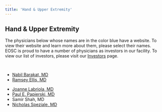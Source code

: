 ```yaml
---
title: 'Hand & Upper Extremity'
---
```


<section id="content">
	<div class="container_24">
		<div class="grid_24">
			<div class="wrapper">
				<div class="grid_17 alpha rt-ident-bot-1">
					<div class="rt-inner-ident-3">
						<h2 class="ident-bot-3">Hand &amp; Upper Extremity</h2>
						<div class="line ident-bot-13"></div>
					<p>The physicians below whose names are in the color blue have a website.  To view their website and learn more about them, please select their names. EOSC is proud to have a number of physicians as investors in our facility. To view our list of investors, please visit our <a href="investors.html">Investors</a> page.</p>
					<p>&nbsp;</p>
					<div class="wrapper ident-bot-5">
							<div class="grid_8 alpha rt-ident-bot-2">
								<div class="wrapper ident-bot-15"></div>
								<ul class="list-2">
									<li><a href="http://midwesthand.com/hand-wrist-surgeons/" target="_blank">Nabil Barakat, MD</a></li>
									<li><a href="http://midwesthand.com/hand-wrist-surgeons/" target="_blank">Ramsey Ellis, MD</a></li>
								</ul>
							</div>
							<div class="grid_8 omega">
								<div class="wrapper ident-bot-15"></div>
								<ul class="list-2">
									<li><a href="http://www.mmortho.com/?Joanne_Labriola=.&@@@@=92" target="_blank">Joanne Labriola, MD</a></li>
									<li><a href="http://www.handtoshoulderclinic.com/physicians/default.aspx?nid=47&rid=6" target="_blank">Paul E. Papierski, MD</a></li>
                                    <li>Samir Shah, MD</li>
									<li><a href="http://midwesthand.com/hand-wrist-surgeons/" target="_blank">Nicholas Speziale, MD</a></li>
								</ul>
							</div>
						</div>
					</div>
				</div>